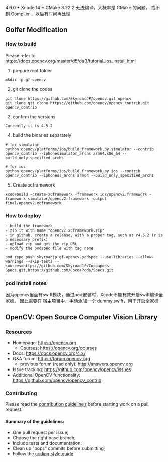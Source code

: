 4.6.0 + Xcode 14 + CMake 3.22.2 无法编译，大概率是 CMake 的问题，
找不到 Compiler ，以后有时间再处理

## Golfer Modification
### How to build

Please refer to https://docs.opencv.org/master/d5/da3/tutorial_ios_install.html

1. prepare root folder 

```
mkdir -p gf-opencv
```

2. git clone the codes

```
git clone https://github.com/SkyroadJP/opencv.git opencv
git clone git clone https://github.com/opencv/opencv_contrib.git opencv_contrib
```

3. confirm the versions

```
Currently it is 4.5.2
```

4. build the binaries separately

```
# for simulator
python opencv/platforms/ios/build_framework.py simulator --contrib opencv_contrib --iphonesimulator_archs arm64,x86_64 --build_only_specified_archs

# for ios
python opencv/platforms/ios/build_framework.py ios --contrib opencv_contrib --iphoneos_archs arm64 --build_only_specified_archs
```

5. Create xcframework
```
xcodebuild -create-xcframework -framework ios/opencv2.framework -framework simulator/opencv2.framework -output final/opencv2.xcframework
```

### How to deploy

    - build the framework
    - zip it with name "opencv2.xcframework.zip"
    - in github, create a release, with a proper tag, such as r4.5.2 (r is a necessary prefix)
    - upload zip and get the zip URL
    - modify the podspec file with tag name

```
pod repo push skyroadjp gf-opencv.podspec --use-libraries --allow-warnings --skip-tests --sources=https://github.com/SkyroadJP/Cocoapods-Specs.git,https://github.com/CocoaPods/Specs.git

```

### pod install notes
因为opencv里面有swift模块，通过pod安装时，Xcode不能有效开启swift编译全家桶。
因此需要在 宿主项目中，手动添加一个 dummy.swift，用于开启全家桶


## OpenCV: Open Source Computer Vision Library

### Resources

* Homepage: <https://opencv.org>
  * Courses: <https://opencv.org/courses>
* Docs: <https://docs.opencv.org/4.x/>
* Q&A forum: <https://forum.opencv.org>
  * previous forum (read only): <http://answers.opencv.org>
* Issue tracking: <https://github.com/opencv/opencv/issues>
* Additional OpenCV functionality: <https://github.com/opencv/opencv_contrib> 


### Contributing

Please read the [contribution guidelines](https://github.com/opencv/opencv/wiki/How_to_contribute) before starting work on a pull request.

#### Summary of the guidelines:

* One pull request per issue;
* Choose the right base branch;
* Include tests and documentation;
* Clean up "oops" commits before submitting;
* Follow the [coding style guide](https://github.com/opencv/opencv/wiki/Coding_Style_Guide).
